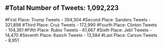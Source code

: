 #Total Number of Tweets: 1,092,223 
---
#First Place: Trump Tweets - 394,304
#Second Place: Sanders Tweets - 321,898
#Third Place: Cruz Tweets - 172,990
#Fourth Place: Clinton Tweets - 104,361
#Fifth Place: Rubio Tweets - 61,667
#Sixth Place: Jeb! Tweets - 14,470
#Seventh Place: Kasich Tweets - 13,584
#Last Place: Carson Tweets - 8,951
